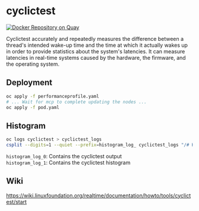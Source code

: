 # cyclictest

[![Docker Repository on Quay](https://quay.io/repository/ayosef/cyclictest/status "Docker Repository on Quay")](https://quay.io/repository/ayosef/cyclictest)

Cyclictest accurately and repeatedly measures the difference between a thread's intended wake-up time and the time at which it actually wakes up in order to provide statistics about the system's latencies. It can measure latencies in real-time systems caused by the hardware, the firmware, and the operating system.

## Deployment
```bash
oc apply -f performanceprofile.yaml
# ... Wait for mcp to complete updating the nodes ...
oc apply -f pod.yaml
```

## Histogram
```bash
oc logs cyclictest > cyclictest_logs
csplit --digits=1 --quiet --prefix=histogram_log_ cyclictest_logs "/# Histogram/" "{0}"
```
`histogram_log_0`: Contains the cyclictest output  
`histogram_log_1`: Contains the cyclictest histogram

## Wiki
https://wiki.linuxfoundation.org/realtime/documentation/howto/tools/cyclictest/start
